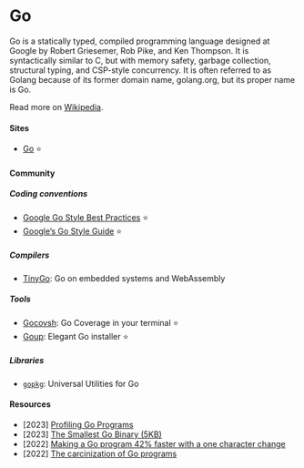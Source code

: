 # Go

Go is a statically typed, compiled programming language designed at Google by Robert Griesemer, Rob Pike, and Ken Thompson. It is syntactically similar to C, but with memory safety, garbage collection, structural typing, and CSP-style concurrency. It is often referred to as Golang because of its former domain name, golang.org, but its proper name is Go.

Read more on [Wikipedia](https://en.wikipedia.org/wiki/Go_(programming_language)).

#### Sites
- [Go](https://go.dev) ⭐

#### Community

##### Coding conventions
- [Google Go Style Best Practices](https://google.github.io/styleguide/go/best-practices) ⭐
- [Google’s Go Style Guide](https://google.github.io/styleguide/go) ⭐

##### Compilers
- [TinyGo](https://tinygo.org): Go on embedded systems and WebAssembly

##### Tools
- [Gocovsh](https://github.com/orlangure/gocovsh): Go Coverage in your terminal ⭐
- [Goup](https://github.com/owenthereal/goup): Elegant Go installer ⭐

##### Libraries
- [`gopkg`](https://github.com/bytedance/gopkg): Universal Utilities for Go

#### Resources
- [2023] [Profiling Go Programs](https://benchkram.de/blog/dev/profiling-go-programs)
- [2023] [The Smallest Go Binary (5KB)](https://totallygamerjet.hashnode.dev/the-smallest-go-binary-5kb)
- [2022] [Making a Go program 42% faster with a one character change](https://hmarr.com/blog/go-allocation-hunting)
- [2022] [The carcinization of Go programs](https://xeiaso.net/blog/carcinization-golang)
